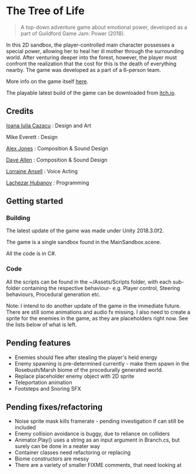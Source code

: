 # The Tree of Life

> A top-down adventure game about emotional power, developed as a part of Guildford Game Jam: Power (2018).

In this 2D sandbox, the player-controlled main character possesses a special power, allowing her to heal her ill mother through the surrounding world. After venturing deeper into the forest, however, the player must confront the realization that the cost for this is the death of everything nearby. The game was developed as a part of a 6-person team.

More info on the game itself [here](https://elhubanov.com/portfolio/the-tree-of-life/).

The playable latest build of the game can be downloaded from [itch.io](https://elhubanov.itch.io/the-tree-of-life).

## Credits
[Ioana Iulia Cazacu](https://twitter.com/GreenStorm27) : Design and Art

Mike Everett : Design

[Alex Jones](https://twitter.com/Alyx_Jones) : Composition & Sound Design

[Dave Allen](https://twitter.com/daveallenbpm) : Composition & Sound Design

[Lorraine Ansell](https://twitter.com/LAvoiceart) : Voice Acting

[Lachezar Hubanov](https://twitter.com/elhubanov) : Programming

##  Getting started
### Building

The latest update of the game was made under Unity 2018.3.0f2. 

The game is a single sandbox found in the MainSandbox.scene.

All the code is in C#.


### Code
All the scripts can be found in the ~/Assets/Scripts folder, with each sub-folder containing the respective behaviour- e.g. Player control, Steering behaviours, Procedural generation etc.

Note: I intend to do another update of the game in the immediate future. There are still some animations and audio fx missing. I also need to create a sprite for the enemies in the game, as they are placeholders right now. See the lists below of what is left.

## Pending features
* Enemies should flee after stealing the player's held energy
* Enemy spawning is pre-determined currently - make them spawn in the Rosebush/Marsh biome of the procedurally generated world.
* Replace placeholder enemy object with 2D sprite
* Teleportation animation
* Footsteps and Snoring SFX


## Pending fixes/refactoring
* Noise sprite mask kills framerate - pending investigation if can still be included
* Enemy collision avoidance is buggy, due to reliance on colliders
* Animator.Play() uses a string as an input argument in Branch.cs, but surely can be done in a neater way
* Container classes need refactoring or replacing
* Biome constructors are messy
* There are a variety of smaller FIXME comments, that need looking at


